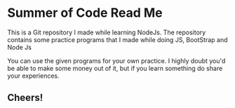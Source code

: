 Summer of Code Read Me 
============

This is a Git repository I made while learning NodeJs. The repository contains some practice programs that I made while doing JS, BootStrap and Node Js

You can use the given programs for your own practice. I highly doubt you'd be able to make some money out of it, but if you learn something do share your experiences. 

Cheers!
--------
